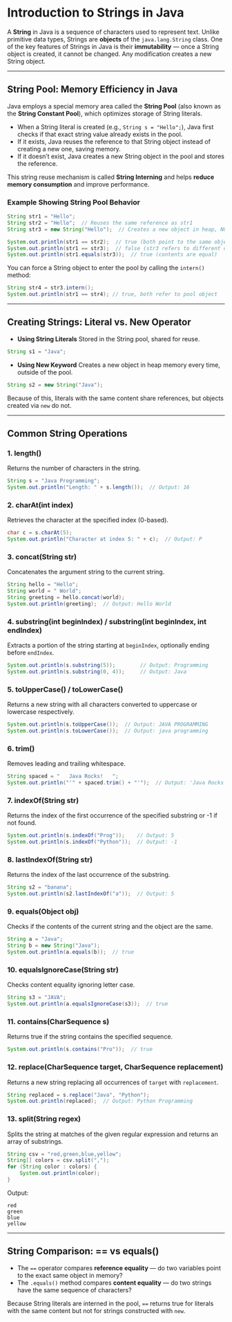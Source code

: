 # Introduction to Strings in Java

A **String** in Java is a sequence of characters used to represent text. Unlike primitive data types, Strings are **objects** of the `java.lang.String` class. One of the key features of Strings in Java is their **immutability** — once a String object is created, it cannot be changed. Any modification creates a new String object.

***

## String Pool: Memory Efficiency in Java

Java employs a special memory area called the **String Pool** (also known as the **String Constant Pool**), which optimizes storage of String literals.

- When a String literal is created (e.g., `String s = "Hello";`), Java first checks if that exact string value already exists in the pool.
- If it exists, Java reuses the reference to that String object instead of creating a new one, saving memory.
- If it doesn’t exist, Java creates a new String object in the pool and stores the reference.

This string reuse mechanism is called **String Interning** and helps **reduce memory consumption** and improve performance.

### Example Showing String Pool Behavior

```java
String str1 = "Hello";
String str2 = "Hello";  // Reuses the same reference as str1
String str3 = new String("Hello");  // Creates a new object in heap, NOT the pool

System.out.println(str1 == str2);  // true (both point to the same object in pool)
System.out.println(str1 == str3);  // false (str3 refers to different object)
System.out.println(str1.equals(str3));  // true (contents are equal)
```

You can force a String object to enter the pool by calling the `intern()` method:

```java
String str4 = str3.intern();
System.out.println(str1 == str4); // true, both refer to pool object
```


***

## Creating Strings: Literal vs. New Operator

- **Using String Literals**
Stored in the String pool, shared for reuse.

```java
String s1 = "Java";
```

- **Using New Keyword**
Creates a new object in heap memory every time, outside of the pool.

```java
String s2 = new String("Java");
```


Because of this, literals with the same content share references, but objects created via `new` do not.

***

## Common String Operations

### 1. length()

Returns the number of characters in the string.

```java
String s = "Java Programming";
System.out.println("Length: " + s.length());  // Output: 16
```


### 2. charAt(int index)

Retrieves the character at the specified index (0-based).

```java
char c = s.charAt(5);
System.out.println("Character at index 5: " + c);  // Output: P
```


### 3. concat(String str)

Concatenates the argument string to the current string.

```java
String hello = "Hello";
String world = " World";
String greeting = hello.concat(world);
System.out.println(greeting);  // Output: Hello World
```


### 4. substring(int beginIndex) / substring(int beginIndex, int endIndex)

Extracts a portion of the string starting at `beginIndex`, optionally ending before `endIndex`.

```java
System.out.println(s.substring(5));        // Output: Programming
System.out.println(s.substring(0, 4));     // Output: Java
```


### 5. toUpperCase() / toLowerCase()

Returns a new string with all characters converted to uppercase or lowercase respectively.

```java
System.out.println(s.toUpperCase());  // Output: JAVA PROGRAMMING
System.out.println(s.toLowerCase());  // Output: java programming
```


### 6. trim()

Removes leading and trailing whitespace.

```java
String spaced = "   Java Rocks!   ";
System.out.println("'" + spaced.trim() + "'");  // Output: 'Java Rocks!'
```


### 7. indexOf(String str)

Returns the index of the first occurrence of the specified substring or -1 if not found.

```java
System.out.println(s.indexOf("Prog"));    // Output: 5
System.out.println(s.indexOf("Python"));  // Output: -1
```


### 8. lastIndexOf(String str)

Returns the index of the last occurrence of the substring.

```java
String s2 = "banana";
System.out.println(s2.lastIndexOf("a"));  // Output: 5
```


### 9. equals(Object obj)

Checks if the contents of the current string and the object are the same.

```java
String a = "Java";
String b = new String("Java");
System.out.println(a.equals(b));  // true
```


### 10. equalsIgnoreCase(String str)

Checks content equality ignoring letter case.

```java
String s3 = "JAVA";
System.out.println(a.equalsIgnoreCase(s3));  // true
```


### 11. contains(CharSequence s)

Returns true if the string contains the specified sequence.

```java
System.out.println(s.contains("Pro"));  // true
```


### 12. replace(CharSequence target, CharSequence replacement)

Returns a new string replacing all occurrences of `target` with `replacement`.

```java
String replaced = s.replace("Java", "Python");
System.out.println(replaced);  // Output: Python Programming
```


### 13. split(String regex)

Splits the string at matches of the given regular expression and returns an array of substrings.

```java
String csv = "red,green,blue,yellow";
String[] colors = csv.split(",");
for (String color : colors) {
    System.out.println(color);
}
```

Output:

```
red
green
blue
yellow
```


***

## String Comparison: == vs equals()

- The `==` operator compares **reference equality** — do two variables point to the exact same object in memory?
- The `.equals()` method compares **content equality** — do two strings have the same sequence of characters?

Because String literals are interned in the pool, `==` returns true for literals with the same content but not for strings constructed with `new`.

